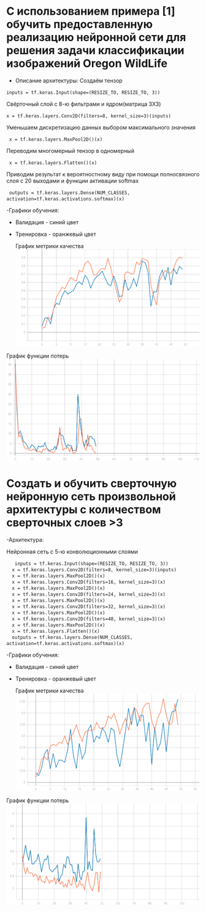 # С использованием примера [1] обучить предоставленную реализацию нейронной сети для решения задачи классификации изображений Oregon WildLife



- Описание архитектуры:
  Создаём тензор
```
inputs = tf.keras.Input(shape=(RESIZE_TO, RESIZE_TO, 3))
```
Свёрточный слой с 8-ю фильтрами и ядром(матрица 3X3)

```
x = tf.keras.layers.Conv2D(filters=8, kernel_size=3)(inputs)
```

Уменьшаем дискретизацию данных выбором максимального значения
```
 x = tf.keras.layers.MaxPool2D()(x)
```

Переводим многомерный тензор в одномерный
```
 x = tf.keras.layers.Flatten()(x)
```

Приводим результат к вероятностному виду при помощи полносвязного слоя с 20 выходами и функции активации softmax
```
 outputs = tf.keras.layers.Dense(NUM_CLASSES, activation=tf.keras.activations.softmax)(x)
```

-Графики обучения:
 - Валидация - синий цвет
 - Тренировка - оранжевый цвет
   
   График метрики качества
  ![SVG example](./epoch_categorical_accuracy.svg)
  
  График функции потерь
  ![SVG example](./epoch_loss.svg)


# Создать и обучить сверточную нейронную сеть произвольной архитектуры с количеством сверточных слоев >3
-Архитектура:

Нейронная сеть с 5-ю конволюционными слоями
```
   inputs = tf.keras.Input(shape=(RESIZE_TO, RESIZE_TO, 3))
  x = tf.keras.layers.Conv2D(filters=8, kernel_size=3)(inputs)
  x = tf.keras.layers.MaxPool2D()(x)
  x = tf.keras.layers.Conv2D(filters=16, kernel_size=3)(x)
  x = tf.keras.layers.MaxPool2D()(x)
  x = tf.keras.layers.Conv2D(filters=24, kernel_size=3)(x)
  x = tf.keras.layers.MaxPool2D()(x)
  x = tf.keras.layers.Conv2D(filters=32, kernel_size=3)(x)
  x = tf.keras.layers.MaxPool2D()(x)
  x = tf.keras.layers.Conv2D(filters=40, kernel_size=3)(x)
  x = tf.keras.layers.MaxPool2D()(x)
  x = tf.keras.layers.Flatten()(x)
  outputs = tf.keras.layers.Dense(NUM_CLASSES, activation=tf.keras.activations.softmax)(x)
```

-Графики обучения:
 - Валидация - синий цвет
 - Тренировка - оранжевый цвет
   
   График метрики качества
  ![SVG example](./epoch_categorical_accuracy_1.svg)
  
  График функции потерь
  ![SVG example](./epoch_loss_1.svg)
